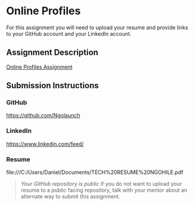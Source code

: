 # Online Profiles
For this assignment you will need to upload your resume and provide links to your GitHub account and your LinkedIn account.

## Assignment Description
[Online Profiles Assignment](https://education.launchcode.org/liftoff/modules/assignments/online-profiles)

## Submission Instructions
 
### GitHub
https://github.com/Ngolaunch
 
### LinkedIn
https://www.linkedin.com/feed/

### Resume
file:///C:/Users/Daniel/Documents/TECH%20RESUME%20NGOHILE.pdf

> *Your GitHub repository is public* if you do not want to upload your resume to a public facing repository, talk with your mentor about an alternate way to submit this assignment.
